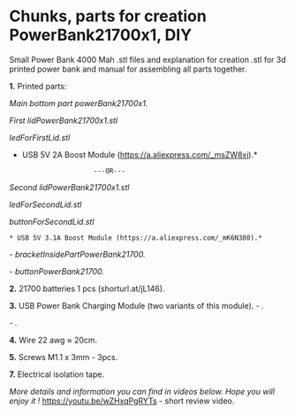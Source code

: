 # **Chunks, parts for creation PowerBank21700x1, DIY**
Small Power Bank 4000 Mah .stl files and explanation for creation
.stl for 3d printed power bank and manual for assembling all parts together.

**1.** Printed parts:
 
*Main bottom part powerBank21700x1.*



 *First lidPowerBank21700x1.stl*
 
  *ledForFirstLid.stl*
  
   * USB 5V 2A Boost Module (https://a.aliexpress.com/_msZW8xi).*
  
                           ---OR---
  
 *Second lidPowerBank21700x1.stl*
 
  *ledForSecondLid.stl*
  
   *buttonForSecondLid.stl*
   
    * USB 5V 3.1A Boost Module (https://a.aliexpress.com/_mK6N380).*
 
  

*-  bracketInsidePartPowerBank21700.*

*-  buttonPowerBank21700.*


**2.** 21700 batteries 1 pcs (shorturl.at/jL146).

**3.** USB Power Bank Charging Module (two variants of this module).
*-   .*

*-   .*

**4.** Wire 22 awg ≈ 20cm. 

**5.** Screws M1.1 х 3mm - 3pcs.

**7.** Electrical isolation tape.


*More details and information you can find in videos below. Hope you will enjoy it !*
 https://youtu.be/wZHxqPgRYTs - short review video.
